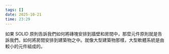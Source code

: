 ```yaml
---
tags: []
date: 2025-10-21
time: 23:29
---
```


如果 SOLID 原則告訴我們如何將磚塊安排到牆壁和房間中，那麼元件原則就是告訴我們，如何將房間安排到建築物之中。就像大型建築物那樣，大型軟體系統是由較小的元件組成的。